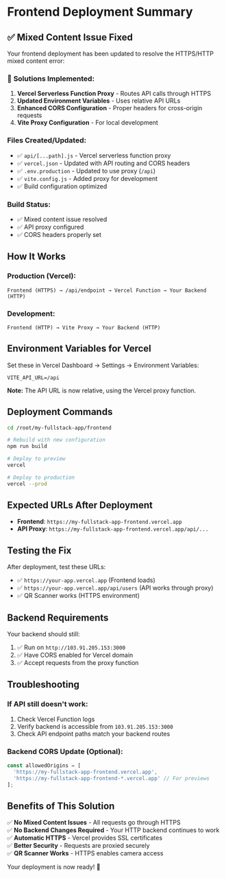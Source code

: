 # Frontend Deployment Summary

## ✅ Mixed Content Issue Fixed

Your frontend deployment has been updated to resolve the HTTPS/HTTP mixed content error:

### 🔧 **Solutions Implemented:**

1. **Vercel Serverless Function Proxy** - Routes API calls through HTTPS
2. **Updated Environment Variables** - Uses relative API URLs
3. **Enhanced CORS Configuration** - Proper headers for cross-origin requests
4. **Vite Proxy Configuration** - For local development

### Files Created/Updated:
- ✅ `api/[...path].js` - Vercel serverless function proxy
- ✅ `vercel.json` - Updated with API routing and CORS headers
- ✅ `.env.production` - Updated to use proxy (`/api`)
- ✅ `vite.config.js` - Added proxy for development
- ✅ Build configuration optimized

### Build Status:
- ✅ Mixed content issue resolved
- ✅ API proxy configured
- ✅ CORS headers properly set

## How It Works

### Production (Vercel):
```
Frontend (HTTPS) → /api/endpoint → Vercel Function → Your Backend (HTTP)
```

### Development:
```
Frontend (HTTP) → Vite Proxy → Your Backend (HTTP)
```

## Environment Variables for Vercel

Set these in Vercel Dashboard → Settings → Environment Variables:

```
VITE_API_URL=/api
```

**Note:** The API URL is now relative, using the Vercel proxy function.

## Deployment Commands

```bash
cd /root/my-fullstack-app/frontend

# Rebuild with new configuration
npm run build

# Deploy to preview
vercel

# Deploy to production
vercel --prod
```

## Expected URLs After Deployment

- **Frontend**: `https://my-fullstack-app-frontend.vercel.app`
- **API Proxy**: `https://my-fullstack-app-frontend.vercel.app/api/...`

## Testing the Fix

After deployment, test these URLs:
- ✅ `https://your-app.vercel.app` (Frontend loads)
- ✅ `https://your-app.vercel.app/api/users` (API works through proxy)
- ✅ QR Scanner works (HTTPS environment)

## Backend Requirements

Your backend should still:
1. ✅ Run on `http://103.91.205.153:3000`
2. ✅ Have CORS enabled for Vercel domain
3. ✅ Accept requests from the proxy function

## Troubleshooting

### If API still doesn't work:
1. Check Vercel Function logs
2. Verify backend is accessible from `103.91.205.153:3000`
3. Check API endpoint paths match your backend routes

### Backend CORS Update (Optional):
```javascript
const allowedOrigins = [
  'https://my-fullstack-app-frontend.vercel.app',
  'https://my-fullstack-app-frontend-*.vercel.app' // For previews
];
```

## Benefits of This Solution

✅ **No Mixed Content Issues** - All requests go through HTTPS  
✅ **No Backend Changes Required** - Your HTTP backend continues to work  
✅ **Automatic HTTPS** - Vercel provides SSL certificates  
✅ **Better Security** - Requests are proxied securely  
✅ **QR Scanner Works** - HTTPS enables camera access  

Your deployment is now ready! 🚀
